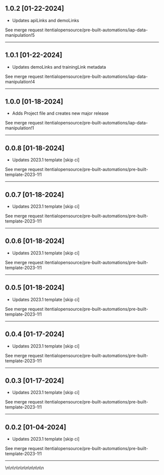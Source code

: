 
## 1.0.2 [01-22-2024]

* Updates apiLinks and demoLinks

See merge request itentialopensource/pre-built-automations/iap-data-manipulation!5

---

## 1.0.1 [01-22-2024]

* Updates demoLinks and trainingLink metadata

See merge request itentialopensource/pre-built-automations/iap-data-manipulation!4

---

## 1.0.0 [01-18-2024]

* Adds Project file and creates new major release

See merge request itentialopensource/pre-built-automations/iap-data-manipulation!1

---

## 0.0.8 [01-18-2024]

* Updates 2023.1 template [skip ci]

See merge request itentialopensource/pre-built-automations/pre-built-template-2023-1!1

---

## 0.0.7 [01-18-2024]

* Updates 2023.1 template [skip ci]

See merge request itentialopensource/pre-built-automations/pre-built-template-2023-1!1

---

## 0.0.6 [01-18-2024]

* Updates 2023.1 template [skip ci]

See merge request itentialopensource/pre-built-automations/pre-built-template-2023-1!1

---

## 0.0.5 [01-18-2024]

* Updates 2023.1 template [skip ci]

See merge request itentialopensource/pre-built-automations/pre-built-template-2023-1!1

---

## 0.0.4 [01-17-2024]

* Updates 2023.1 template [skip ci]

See merge request itentialopensource/pre-built-automations/pre-built-template-2023-1!1

---

## 0.0.3 [01-17-2024]

* Updates 2023.1 template [skip ci]

See merge request itentialopensource/pre-built-automations/pre-built-template-2023-1!1

---

## 0.0.2 [01-04-2024]

* Updates 2023.1 template [skip ci]

See merge request itentialopensource/pre-built-automations/pre-built-template-2023-1!1

---
\n\n\n\n\n\n\n\n\n\n
